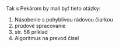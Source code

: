  Tak s Pekárom by mali byť tieto otázky:
1. Násobenie s pohyblivou rádovou čiarkou
2. prúdové spracovanie
3. str. 58 príklad
4. Algoritmus na prevod čísel